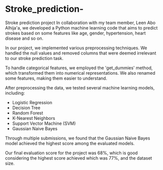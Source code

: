 # Stroke_prediction-
Stroke prediction project 
In collaboration with my team member, Leen Abo Alhija'a, we developed a Python machine learning code that aims to predict strokes based on some features like age, gender, hypertension, heart disease and so on.

In our project, we implemented various preprocessing techniques. We handled the null values and removed columns that were deemed irrelevant to our stroke prediction task.

To handle categorical features, we employed the 'get_dummies' method, which transformed them into numerical representations. We also renamed some features, making them easier to understand.

After preprocessing the data, we tested several machine learning models, including:
- Logistic Regression
- Decision Tree
- Random Forest
- K-Nearest Neighbors
- Support Vector Machine (SVM)
- Gaussian Naive Bayes

Through multiple submissions, we found that the Gaussian Naive Bayes model achieved the highest score among the evaluated models.

Our final evaluation score for the project was 68%, which is good considering the highest score achieved which was 77%, and the dataset size.
